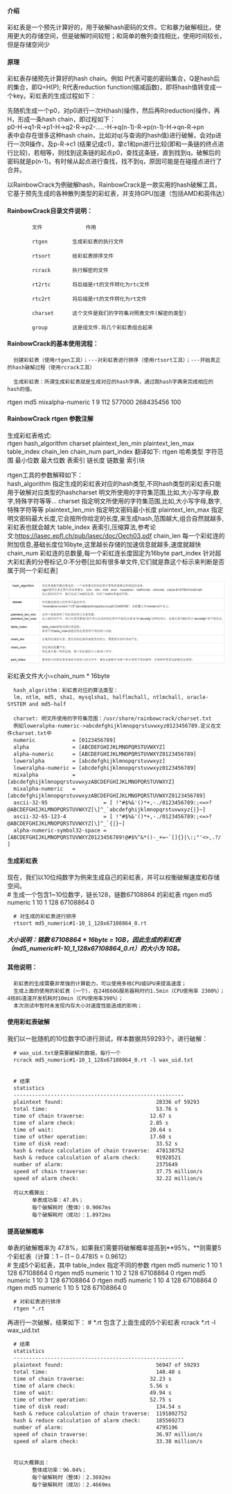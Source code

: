 #### 介绍
彩虹表是一个预先计算好的，用于破解hash密码的文件。它和暴力破解相比，使用更大的存储空间，但是破解时间较短；和简单的散列查找相比，使用时间较长，但是存储空间少  

#### 原理
彩虹表存储预先计算好的hash chain。例如 P代表可能的密码集合，Q是hash后的集合，即Q=H(P); R代表reduction function(缩减函数)，即将hash值转变成一个key。彩虹表的生成过程如下：  

先随机生成一个p0，对p0进行一次H(hash)操作，然后再R(reduction)操作，再H，形成一条hash chain，即过程如下：  
p0-H->q1-R->p1-H->q2-R->p2-.....-H->q(n-1)-R->p(n-1)-H->qn-R->pn  
表中会存在很多这种hash chain，比如对q(与查询的hash值)进行破解，会对p进行一次R操作，及p-R->c1 (结果记成c1)，拿c1和pn进行比较(即和一条链的终点进行比较)，若相等，则找到这条链的起点p0，查找这条链，直到找到q，破解后的密码就是p(n-1)。有时候从起点进行查找，找不到q，原因可能是在碰撞点进行了合并。  

以RainbowCrack为例破解hash，RainbowCrack是一款实用的hash破解工具，它基于预先生成的各种散列类型的彩虹表，并支持GPU加速（包括AMD和英伟达）

#### RainbowCrack目录文件说明：  
            文件              作用

            rtgen        生成彩虹表的执行文件

            rtsort       给彩虹表排序文件

            rcrack       执行解密的文件

            rt2rtc       将后缀是rt的文件转化为rtc文件

            rtc2rt       将后缀是rt的文件转化为rt文件

            charset      这个文件是我们的字符集对照表文件(解密的类型)

            group        这是组文件.将几个彩虹表组合起来

#### RainbowCrack的基本使用流程：
      创建彩虹表（使用rtgen工具）；---对彩虹表进行排序（使用rtsort工具）；---开始真正的hash破解过程（使用rcrack工具）

      生成彩虹表：所谓生成彩虹表就是生成对应的hash字典，通过跑hash字典来完成相应的hash的值。

rtgen md5 mixalpha-numeric 1 9 112 577000 268435456 100


#### RainbowCrack rtgen 参数注解
生成彩虹表格式:  
      rtgen hash_algorithm charset plaintext_len_min plaintext_len_max table_index chain_len chain_num part_index
      翻译如下:
      rtgen 哈希类型 字符范围 最小位数 最大位数 表索引 链长度 链数量 索引块

rtgen工具的参数解释如下：  
      hash_algorithm      指定生成的彩虹表对应的hash类型,不同hash类型的彩虹表只能用于破解对应类型的hashcharset             明文所使用的字符集范围,比如,大小写字母,数字,特殊字符等等...
      charset		    指定明文所使用的字符集范围,比如,大小写字母,数字,特殊字符等等
      plaintext_len_min   指定明文密码最小长度
      plaintext_len_max   指定明文密码最大长度,它会按所你给定的长度,来生成hash,范围越大,组合自然就越多,彩虹表也就会越大 
      table_index         表索引,压缩算法,参考论文:https://lasec.epfl.ch/pub/lasec/doc/Oech03.pdf
      chain_len           每一个彩虹连的附加信息,基础长度位16byte,这里越长存储的加速信息就越多,速度就越快
      chain_num           彩虹连的总数量,每一个彩虹连长度固定为16byte
      part_index          针对超大彩虹表的分卷标记,0:不分卷[比如有很多单文件,它们就是靠这个标示来判断是否属于同一个彩虹表]

![alt text](image/rtgen.png)  

彩虹表文件大小=chain_num * 16byte​  

      hash_algorithm：彩虹表对应的算法类型：
      lm, ntlm, md5, sha1, mysqlsha1, halflmchall, ntlmchall, oracle-SYSTEM and md5-half

      charset: 明文所使用的字符集范围：/usr/share/rainbowcrack/charset.txt
      例如loweralpha-numeric->abcdefghijklmnopqrstuvwxyz0123456789.定义在文件charset.txt中
      numeric            = [0123456789]
      alpha              = [ABCDEFGHIJKLMNOPQRSTUVWXYZ]
      alpha-numeric      = [ABCDEFGHIJKLMNOPQRSTUVWXYZ0123456789]
      loweralpha         = [abcdefghijklmnopqrstuvwxyz]
      loweralpha-numeric = [abcdefghijklmnopqrstuvwxyz0123456789]
      mixalpha           = [abcdefghijklmnopqrstuvwxyzABCDEFGHIJKLMNOPQRSTUVWXYZ]
      mixalpha-numeric   = [abcdefghijklmnopqrstuvwxyzABCDEFGHIJKLMNOPQRSTUVWXYZ0123456789]
      ascii-32-95                  = [ !"#$%&'()*+,-./0123456789:;<=>?@ABCDEFGHIJKLMNOPQRSTUVWXYZ[\]^_`abcdefghijklmnopqrstuvwxyz{|}~]
      ascii-32-65-123-4            = [ !"#$%&'()*+,-./0123456789:;<=>?@ABCDEFGHIJKLMNOPQRSTUVWXYZ[\]^_`{|}~]
      alpha-numeric-symbol32-space = [ABCDEFGHIJKLMNOPQRSTUVWXYZ0123456789!@#$%^&*()-_+=~`[]{}|\:;"'<>,.?/ ]

#### 生成彩虹表  
现在，我们以10位纯数字为例来生成自己的彩虹表，并可以权衡破解速度和存储空间。  
      # 生成一个包含1~10位数字，链长128，链数67108864 的彩虹表
      rtgen md5 numeric 1 10 1 128 67108864 0

      # 对生成的彩虹表进行排序
      rtsort md5_numeric#1-10_1_128x67108864_0.rt

##### 大小说明：链数 67108864 * 16byte = 1GB，因此生成的彩虹表（md5_numeric#1-10_1_128x67108864_0.rt）的大小为 1GB。

#### 其他说明：
      彩虹表的生成需要非常强的计算能力，可以使用多核CPU或GPU来提高速度；
      生成上面的使用的彩虹表（一个），在24核60G服务器耗时约1.5min（CPU使用率 2300%）；4核8G渣渣开发机耗时10min（CPU使用率390%）；
      本次测试中暂时未发现内存大小对速度性能造成的影响；

#### 使用彩虹表破解  
我们以一批随机的10位数字ID进行测试，样本数据共59293个，进行破解：

      # wax_uid.txt是需要破解的数据，每行一个
      rcrack md5_numeric#1-10_1_128x67108864_0.rt -l wax_uid.txt
      
      
      # 结果
      statistics
      -------------------------------------------------------
      plaintext found:                              28336 of 59293
      total time:                                   53.76 s
      time of chain traverse:                     12.67 s
      time of alarm check:                        2.85 s
      time of wait:                               20.64 s
      time of other operation:                    17.60 s
      time of disk read:                            33.52 s
      hash & reduce calculation of chain traverse:  478138752
      hash & reduce calculation of alarm check:     91928521
      number of alarm:                              2375649
      speed of chain traverse:                      37.75 million/s
      speed of alarm check:                         32.22 million/s

      可以大概算出：
            单表成功率：47.8%；
            每个破解耗时（整体）：0.9067ms
            每个破解耗时（成功）：1.8972ms

#### 提高破解概率  
单表的破解概率为 47.8%，如果我们需要将破解概率提高到**95%，**则需要5个彩虹表（计算：1 – (1 – 0.478)5 = 0.9612）  
      # 生成5个彩虹表，其中 table_index 指定不同的参数
      rtgen md5 numeric 1 10 1 128 67108864 0
      rtgen md5 numeric 1 10 2 128 67108864 0
      rtgen md5 numeric 1 10 3 128 67108864 0
      rtgen md5 numeric 1 10 4 128 67108864 0
      rtgen md5 numeric 1 10 5 128 67108864 0
      
      # 对彩虹表进行排序
      rtgen *.rt

再进行一次破解，结果如下：
      # *.rt 包含了上面生成的5个彩虹表
      rcrack *.rt -l wax_uid.txt
      
      
      # 结果
      statistics
      -------------------------------------------------------
      plaintext found:                              56947 of 59293
      total time:                                   140.48 s
      time of chain traverse:                     32.23 s
      time of alarm check:                        5.56 s
      time of wait:                               49.94 s
      time of other operation:                    52.75 s
      time of disk read:                            134.54 s
      hash & reduce calculation of chain traverse:  1191802752
      hash & reduce calculation of alarm check:     185569273
      number of alarm:                              4795196
      speed of chain traverse:                      36.97 million/s
      speed of alarm check:                         33.38 million/s

      
      可以大概算出：
            整体成功率：96.04%；
            每个破解耗时（整体）：2.3692ms
            每个破解耗时（成功）：2.4669ms